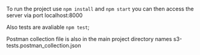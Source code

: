 To run the project use `npm install` and `npm start` you can then access the server via port localhost:8000

Also tests are avaliable `npm test`;

Postman collection file is also in the main project directory names s3-tests.postman_collection.json